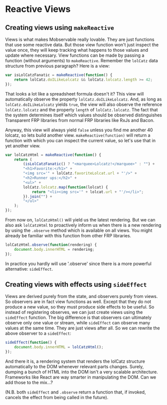 # Reactive Views

## Creating views using `makeReactive`

Views is what makes Mobservable really lovable.
They are just functions that use some reactive data.
But those view function won't just inspect the value once, they will keep tracking what happens to those values and update where necessary.
View functions can be made by passing a function (without arguments) to `makeReactive`.
Remember the `lolCatz` data structure from previous paragraph?
Here is a view:

```javascript
var isLolCatzFanatic = makeReactive(function() {
	return lolCatz.doILikeLolcatz && lolCatz.lolcatz.length >= 42;
});
```

That looks a lot like a spreadsheet formula doesn't it?
This view will automatically observe the property `lolCatz.doILikeLolcatz`.
And, as long as `lolCatz.doILikeLolcatz` yields `true`, the view will also observe the reference `lolCatz.lolcatz` and the property `length` of `lolCatz.lolcatz`.
The fact that the system determines itself which values should be observed distinguishes Transparent FRP libraries from normal FRP libraries like RxJs and Bacon.

Anyway, this view will always yield `false` unless you find me another 40 lolcatz, so lets build another view. 
`makeReactive(function)` will return a function with which you can inspect the current value, so let's use that in yet another view.

```javascript
var lolCatzHtml = makeReactive(function() {
	return ( 
		(isLolCatzFanatic() ? "<marquee>Lolcatz!</marquee>" : "") +
		"<h1>Favorite:</h1>" + 
		"<img src='" + lolCatz.favoriteLolcat.url + "'/>" +
		"<h2>Runner ups:</h2>" +
		"<ul>" + 
		lolCatz.lolcatz.map(function(lolcat) {
			return "<li><img src='" + lolcat.url + "'/></li>";
		}).join("") + 
		"</ul>"
	);
});
```

From now on, `lolCatzHtml()` will yield us the latest rendering.
But we can also ask `lolCatzHtml` to proactively inform us when there is a new rendering by using the `.observe` method which is available on all views.
You might already be familiar with this function from other FRP libraries.

```javascript
lolCatzHtml.observe(function(rendering) {
	document.body.innerHTML = rendering;
});
```

In practice you hardly will use '.observe' since there is a more powerful alternative: `sideEffect`.

## Creating views with effects using `sideEffect`

Views are derived purely from the state, and observers purely from views.
So observers are in fact view functions as well.
Except that they do not produce a new value, so they must produce side effects to be useful.
So instead of registering observes, we can just create views using the `sideEffect` function.
The big difference is that observers can ultimately observe only one value or stream, while `sideEffect` can observe many values at the same time.
They are just views after all.
So we can rewrite the above observer to a `sideEffect`:

```javascript
sideEffect(function() {
	document.body.innerHTML = lolCatzHtml();
});
```

And there it is, a rendering system that renders the lolCatz structure automatically to the DOM whenever relevant parts changes.
Surely, dumping a bunch of HTML into the DOM isn't a very scalable architecture.
Frameworks like React are way smarter in manipulating the DOM.
Can we add those to the mix...?

(N.B. both `sideEffect` and `.observe` return a function that, if invoked, cancels the effect from being called in the future).